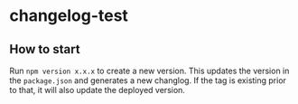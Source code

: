 # changelog-test


## How to start

Run ``npm version x.x.x`` to create a new version. This updates the version in the ``package.json`` and generates a new changlog. If the tag is existing prior to that, it will also update the deployed version. 

